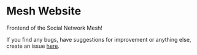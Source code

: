 # Mesh Website

Frontend of the Social Network Mesh!

If you find any bugs, have suggestions for improvement or anything else, create an issue [here](https://github.com/MeshSocialNetwork/Website/issues).